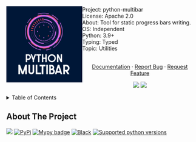 <div id="top"></div>
<img src="assets/python-multibar-logo.jpg" align="left" width="200px"/>
Project: python-multibar
<br>
License: Apache 2.0
<br>
About: Tool for static progress bars writing.
<br>
OS: Independent
<br>
Python: 3.9+
<br>
Typing: Typed
<br>
Topic: Utilities
<br />
    <p align="center">
    <br />
    <a href="https://animatea.github.io/tense/">Documentation</a>
    ·
    <a href="https://github.com/Animatea/tense/issues">Report Bug</a>
    ·
    <a href="https://github.com/Animatea/tense/issues">Request Feature</a>
    </p>
<div id="top"></div>
<p align="center">
   <a href="i18n/ua_README.md"><img height="20" src="https://img.shields.io/badge/language-ua-green?style=social&logo=googletranslate"></a>
   <a href="i18n/ru_README.md"><img height="20" src="https://img.shields.io/badge/language-ru-green?style=social&logo=googletranslate"></a>
</p>
<details>
  <summary>Table of Contents</summary>
  <ol>
    <li>
      <a href="#about-the-project">About The Project</a>
      <ul>
        <li><a href="#welcome">Welcome</a></li>
      </ul>
    </li>
    <li>
      <a href="#getting-started">Getting Started</a>
      <ul>
        <li><a href="#with-pypi">With Pip</a></li>
        <li><a href="#with-poetry">With Poetry</a></li>
      </ul>
    </li>
    <li>
      <a href="#usage">Usage</a>
      <ul>
        <li><a href="#built-in-basic">Built-in basics</a></li>
        <li><a href="#reconfiguring-existing-settings">Reconfiguring existing settings</a></li>
        <li><a href="#adding-new-settings">Adding new settings</a></li>
        <li><a href="#faq">FAQ</a></li>
      </ul>
    </li>
    <li><a href="#examples">Examples</a></li>
    <li><a href="#contributing">Contributing</a></li>
    <li><a href="#license">License</a></li>
    <li><a href="#contact">Contact</a></li>
    <li><a href="#acknowledgments">Acknowledgments</a></li>
    <li><a href="#history">Project history</a></li>
  </ol>
</details>

## About The Project
<a href="https://circleci.com/gh/Animatea/tense/tree/main"><img height="20" src="https://dl.circleci.com/status-badge/img/gh/Animatea/tense/tree/main.svg?style=svg"></a>
<a href="https://pypi.org/project/tense/"><img height="20" alt="PyPi" src="https://img.shields.io/pypi/v/tense"></a>
<a href="https://pypi.org/project/mypy/"><img height="20" alt="Mypy badge" src="http://www.mypy-lang.org/static/mypy_badge.svg"></a>
<a href="https://github.com/psf/black"><img height="20" alt="Black" src="https://img.shields.io/badge/code%20style-black-000000.svg"></a>
<a href="https://pycqa.github.io/isort/"><img height="20" alt="Supported python versions" src="https://img.shields.io/badge/%20imports-isort-%231674b1?style=flat&labelColor=ef8336"></a>
